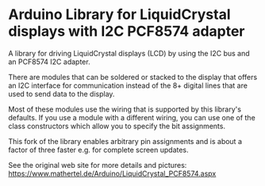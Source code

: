 # Arduino Library for LiquidCrystal displays with I2C PCF8574 adapter

A library for driving LiquidCrystal displays (LCD) by using the I2C bus and an PCF8574 I2C adapter.

There are modules that can be soldered or stacked to the display that offers an I2C interface for communication instead of the 8+ digital lines that are used to send data to the display.

Most of these modules use the wiring that is supported by this library's defaults. If you use a module with a different wiring, you can use one of the class constructors which allow you to specify the bit assignments.

This fork of the library enables arbitrary pin assignments and is about a factor of three faster e.g. for complete screen updates.

See the original web site for more details and pictures: <https://www.mathertel.de/Arduino/LiquidCrystal_PCF8574.aspx>
